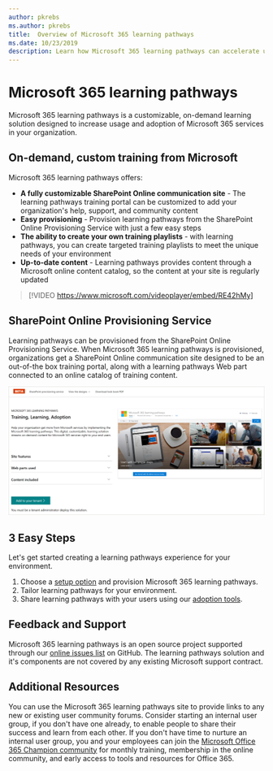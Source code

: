 ```yaml
---
author: pkrebs
ms.author: pkrebs
title:  Overview of Microsoft 365 learning pathways 
ms.date: 10/23/2019
description: Learn how Microsoft 365 learning pathways can accelerate usage and adoption of Microsoft 365 services in your organization. Learning pathways include a custom SharePoint Online web part and a modern SharePoint Online communications training site that is easily provisioned to your Microsoft 365 tenant. 
---
```


# Microsoft 365 learning pathways 
Microsoft 365 learning pathways is a customizable, on-demand learning solution designed to increase usage and adoption of Microsoft 365 services in your organization.  

## On-demand, custom training from Microsoft

Microsoft 365 learning pathways offers:

- **A fully customizable SharePoint Online communication site** - The learning pathways training portal can be customized to add your organization's help, support, and community content
- **Easy provisioning** - Provision learning pathways from the SharePoint Online Provisioning Service with just a few easy steps
- **The ability to create your own training playlists** - with learning pathways, you can create targeted training playlists to meet the unique needs of your environment
- **Up-to-date content** - Learning pathways provides content through a Microsoft online content catalog, so the content at your site is regularly updated

> [!VIDEO https://www.microsoft.com/videoplayer/embed/RE42hMy]

## SharePoint Online Provisioning Service 
Learning pathways can be provisioned from the SharePoint Online Provisioning Service. When Microsoft 365 learning pathways is provisioned, organizations get a SharePoint Online communication site designed to be an out-of-the box training portal, along with a learning pathways Web part connected to an online catalog of training content. 

![cg-provision.png](media/cg-provision.png)

## 3 Easy Steps
Let's get started creating a learning pathways experience for your environment.
1. Choose a [setup option](custom_setupoptions.md) and provision Microsoft 365 learning pathways.  
2. Tailor learning pathways for your environment.
3. Share learning pathways with your users using our [adoption tools](driveadoption.md).

## Feedback and Support

Microsoft 365 learning pathways is an open source project supported through our [online issues list](https://aka.ms/CustomLearningHelp) on GitHub. The learning pathways solution and it's components are not covered by any existing Microsoft support contract.  

## Additional Resources
You can use the Microsoft 365 learning pathways site to provide links to any new or existing user community forums. Consider starting an internal user group, if you don't have one already, to enable people to share their success and learn from each other.  If you don't have time to nurture an internal user group, you and your employees can join the [Microsoft Office 365 Champion community](https://aka.ms/O365Champions) for monthly training, membership in the online community, and early access to tools and resources for Office 365.